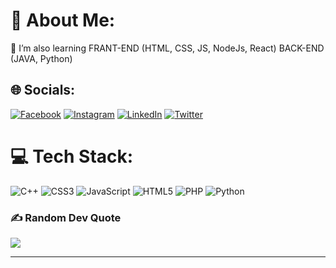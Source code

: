 # 💫 About Me:
🌱 I’m also learning FRANT-END (HTML, CSS, JS, NodeJs, React) BACK-END (JAVA, Python)<br>

<!-- 🔭 I’m currently working on an ATM locator Application<br>👨‍💻 All of my projects are available at github.com/techvaness<br>💬 Ask me questions about HTML, CSS, JS, Wordpress.<br>⚡ Fun fact I am down to earth and entertaining
 -->
## 🌐 Socials:

[![Facebook](https://img.shields.io/badge/Facebook-%231877F2.svg?logo=Facebook&logoColor=white)](https://www.facebook.com/vijay.waghmare.925059) [![Instagram](https://img.shields.io/badge/Instagram-%23E4405F.svg?logo=Instagram&logoColor=white)](https://www.instagram.com/mr_viju_045/) [![LinkedIn](https://img.shields.io/badge/LinkedIn-%230077B5.svg?logo=linkedin&logoColor=white)](https://linkedin.com/in/vijay-waghmare-225077223/) [![Twitter](https://img.shields.io/badge/Twitter-%231DA1F2.svg?logo=Twitter&logoColor=white)](https://twitter.com/vijaybw321)

# 💻 Tech Stack:

![C++](https://img.shields.io/badge/c++-%2300599C.svg?style=for-the-badge&logo=c%2B%2B&logoColor=white) ![CSS3](https://img.shields.io/badge/css3-%231572B6.svg?style=for-the-badge&logo=css3&logoColor=white) ![JavaScript](https://img.shields.io/badge/javascript-%23323330.svg?style=for-the-badge&logo=javascript&logoColor=%23F7DF1E) ![HTML5](https://img.shields.io/badge/html5-%23E34F26.svg?style=for-the-badge&logo=html5&logoColor=white) ![PHP](https://img.shields.io/badge/php-%23777BB4.svg?style=for-the-badge&logo=php&logoColor=white) ![Python](https://img.shields.io/badge/python-3670A0?style=for-the-badge&logo=python&logoColor=ffdd54) <!-- ![Bootstrap](https://img.shields.io/badge/bootstrap-%23563D7C.svg?style=for-the-badge&logo=bootstrap&logoColor=white) ![Apache](https://img.shields.io/badge/apache-%23D42029.svg?style=for-the-badge&logo=apache&logoColor=white) ![Adobe Photoshop](https://img.shields.io/badge/adobephotoshop-%2331A8FF.svg?style=for-the-badge&logo=adobephotoshop&logoColor=white) ![Canva](https://img.shields.io/badge/Canva-%2300C4CC.svg?style=for-the-badge&logo=Canva&logoColor=white) -->

### ✍️ Random Dev Quote

![](https://quotes-github-readme.vercel.app/api?type=horizontal&theme=tokyonight)

---

<!-- [![](https://visitcount.itsvg.in/api?id=techvaness&icon=0&color=9)](https://visitcount.itsvg.in) -->

